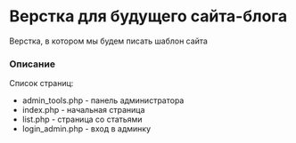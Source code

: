 # Верстка для будущего сайта-блога

Верстка, в котором мы будем писать шаблон сайта

### Описание
Список страниц:
- admin_tools.php - панель администратора
- index.php - начальная страница
- list.php - страница со статьями
- login_admin.php - вход в админку
